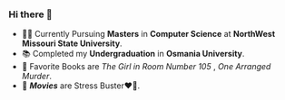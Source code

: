 ### Hi there 👋
- 🧑‍🎓 Currently Pursuing **Masters** in **Computer Science** at **NorthWest Missouri State University**.
- 📚 Completed my **Undergraduation** in **Osmania University**.
- 📖 Favorite Books are *The Girl in Room Number 105* , *One Arranged Murder*.
- 🎥 ***Movies*** are Stress Buster❤️‍🔥.

<!--
**SridharCheppala/SridharCheppala** is a ✨ _special_ ✨ repository because its `README.md` (this file) appears on your GitHub profile.

Here are some ideas to get you started:

- 🔭 I’m currently working on ...
- 🌱 I’m currently learning ...
- 👯 I’m looking to collaborate on ...
- 🤔 I’m looking for help with ...
- 💬 Ask me about ...
- 📫 How to reach me: ...
- 😄 Pronouns: ...
- ⚡ Fun fact: ...
-->

